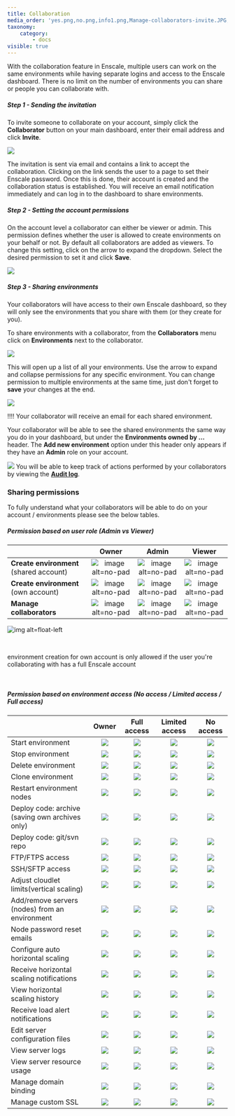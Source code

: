 ```yaml
---
title: Collaboration
media_order: 'yes.png,no.png,info1.png,Manage-collaborators-invite.JPG,sharedwithme.JPG,collab-account-permission.png,collaborator-share-environments.png,collaborator-environment-permission.png'
taxonomy:
    category:
        - docs
visible: true
---
```


With the collaboration feature in Enscale, multiple users can work on the same environments while having separate logins and access to the Enscale dashboard. There is no limit on the number of environments you can share or people you can collaborate with.

##### Step 1 - Sending the invitation

To invite someone to collaborate on your account, simply click the **Collaborator** button on your main dashboard, enter their email address and click **Invite**.

![](Manage-collaborators-invite.JPG)

The invitation is sent via email and contains a link to accept the collaboration. Clicking on the link sends the user to a page to set their Enscale password. Once this is done, their account is created and the collaboration status is established. You will receive an email notification immediately and can log in to the dashboard to share environments.

##### Step 2 - Setting the account permissions

On the account level a collaborator can either be viewer or admin. This permission defines whether the user is allowed to create environments on your behalf or not. By default all collaborators are added as viewers. To change this setting, click on the arrow to expand the dropdown. Select the desired permission to set it and click **Save**.

![](collab-account-permission.png)

##### Step 3 - Sharing environments

Your collaborators will have access to their own Enscale dashboard, so they will only see the environments that you share with them (or they create for you).

To share environments with a collaborator, from the **Collaborators** menu click on **Environments** next to the collaborator.

![](collaborator-share-environments.png)

This will open up a list of all your environments. Use the arrow to expand and collapse permissions for any specific environment. You can change permission to multiple environments at the same time, just don't forget to **save** your changes at the end.

![](collaborator-environment-permission.png)

!!!! Your collaborator will receive an email for each shared environment.

Your collaborator will be able to see the shared environments the same way you do in your dashboard, but under the **Environments owned by ...** header. The **Add new environment** option under this header only appears if they have an **Admin** role on your account.

![](sharedwithme.JPG)
You will be able to keep track of actions performed by your collaborators by viewing the **[Audit log](/troubleshooting/log-files/audit-log)**.

### Sharing permissions

To fully understand what your collaborators will be able to do on your account / environments please see the below tables.

##### Permission based on user role (Admin vs Viewer)

|        | Owner | Admin | Viewer |
| ------ | :-------------: |:-----------: |:-----------: |
| **Create environment** (shared account)|![image alt=no-pad](yes.png)|![image alt=no-pad](yes.png)|![image alt=no-pad](no.png)| 
| **Create environment** (own account)|  ![image alt=no-pad](yes.png) |![image alt=no-pad](info1.png)|![image alt=no-pad](info1.png)|
| **Manage collaborators** |![image alt=no-pad](yes.png)|![image alt=no-pad](no.png)|![image alt=no-pad](no.png)|


![img alt=float-left](info1.png) 


​

environment creation for own account is only allowed if the user you're collaborating with has a full Enscale account


​



##### Permission based on environment access (No access / Limited access / Full access)

|                                          | Owner      | Full access | Limited access | No access |
|------------------------------------------|:------------:|:-------------:|:----------------:|:-----------:|
| Start environment                        |![](yes.png)|![](yes.png) |![](yes.png)    |![](no.png)|
| Stop environment                         |![](yes.png)|![](yes.png) |![](yes.png)    |![](no.png)|
| Delete environment                       |![](yes.png)|![](no.png)  |![](no.png)     |![](no.png)|
| Clone environment                        |![](yes.png)|![](no.png)  |![](no.png)     |![](no.png)|
| Restart environment nodes                |![](yes.png)|![](yes.png) |![](yes.png)    |![](no.png)|
| Deploy code: archive (saving own archives only)      |![](yes.png)|![](yes.png) |![](yes.png)    |![](no.png)|
| Deploy code: git/svn repo                |![](yes.png)|![](yes.png) |![](yes.png)    |![](no.png)|
| FTP/FTPS access                   |![](yes.png)|![](yes.png) |![](yes.png)    |![](no.png)|
| SSH/SFTP access            |![](yes.png)|![](yes.png) |![](no.png)     |![](no.png)|
| Adjust cloudlet limits(vertical scaling) |![](yes.png)|![](yes.png) |![](no.png)     |![](no.png)|
| Add/remove servers (nodes) from an environment   |![](yes.png)|![](yes.png) |![](no.png)     |![](no.png)|
| Node password reset emails               |![](yes.png)|![](yes.png) |![](no.png)     |![](no.png)|
| Configure auto horizontal scaling        |![](yes.png)|![](yes.png) |![](no.png)     |![](no.png)|
| Receive horizontal scaling notifications |![](yes.png)|![](yes.png) |![](no.png)     |![](no.png)|
| View horizontal scaling history          |![](yes.png)|![](yes.png) |![](no.png)     |![](no.png)|
| Receive load alert notifications         |![](yes.png)|![](yes.png) |![](no.png)     |![](no.png)|
| Edit server configuration files          |![](yes.png)|![](yes.png) |![](yes.png)    |![](no.png)|
| View server logs                         |![](yes.png)|![](yes.png) |![](yes.png)    |![](no.png)|
| View server resource usage               |![](yes.png)|![](yes.png) |![](yes.png)    |![](no.png)|
| Manage domain binding                    |![](yes.png)|![](yes.png) |![](yes.png)    |![](no.png)|
| Manage custom SSL                        |![](yes.png)|![](yes.png) |![](yes.png)    |![](no.png)|
